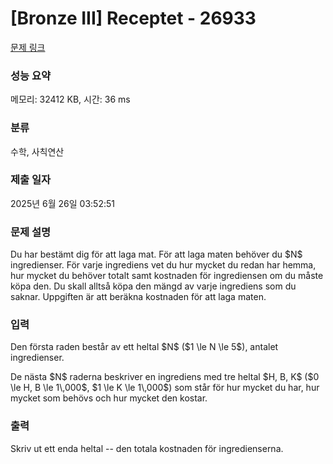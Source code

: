 # [Bronze III] Receptet - 26933 

[문제 링크](https://www.acmicpc.net/problem/26933) 

### 성능 요약

메모리: 32412 KB, 시간: 36 ms

### 분류

수학, 사칙연산

### 제출 일자

2025년 6월 26일 03:52:51

### 문제 설명

<p>Du har bestämt dig för att laga mat. För att laga maten behöver du $N$ ingredienser. För varje ingrediens vet du hur mycket du redan har hemma, hur mycket du behöver totalt samt kostnaden för ingrediensen om du måste köpa den. Du skall alltså köpa den mängd av varje ingrediens som du saknar. Uppgiften är att beräkna kostnaden för att laga maten.</p>

### 입력 

 <p>Den första raden består av ett heltal $N$ ($1 \le N \le 5$), antalet ingredienser.</p>

<p>De nästa $N$ raderna beskriver en ingrediens med tre heltal $H, B, K$ ($0 \le H, B \le 1\,000$, $1 \le K \le 1\,000$) som står för hur mycket du har, hur mycket som behövs och hur mycket den kostar.</p>

### 출력 

 <p>Skriv ut ett enda heltal -- den totala kostnaden för ingredienserna.</p>

